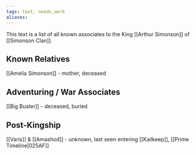 ```yaml
---
tags: text, needs_work
aliases:
---
```


This text is a list of all known associates to the King [[Arthur Simonson]] of [[Simonson Clan]].

## Known Relatives
[[Amelia Simonson]] - mother, deceased

## Adventuring / War Associates
[[Big Buster]] - deceased, buried
## Post-Kingship 
[[Varis]] & [[Amashod]] - unknown, last seen entering [[Kailkeep]], [[Prime Timeline|025AF]]
